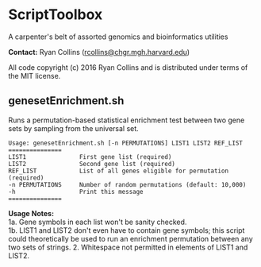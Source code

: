 # ScriptToolbox
A carpenter's belt of assorted genomics and bioinformatics utilities

**Contact:** Ryan Collins (rcollins@chgr.mgh.harvard.edu)

All code copyright (c) 2016 Ryan Collins and is distributed under terms of the MIT license.

## genesetEnrichment.sh  
Runs a permutation-based statistical enrichment test between two gene sets by sampling from the universal set.
```
Usage: genesetEnrichment.sh [-n PERMUTATIONS] LIST1 LIST2 REF_LIST
===============
LIST1               First gene list (required)
LIST2               Second gene list (required)
REF_LIST            List of all genes eligible for permutation (required)
-n PERMUTATIONS     Number of random permutations (default: 10,000)
-h                  Print this message
===============
```
**Usage Notes:**  
1a. Gene symbols in each list won't be sanity checked.  
1b. LIST1 and LIST2 don't even have to contain gene symbols; this script could theoretically be used to run an enrichment permutation between any two sets of strings.
2. Whitespace not permitted in elements of LIST1 and LIST2.
